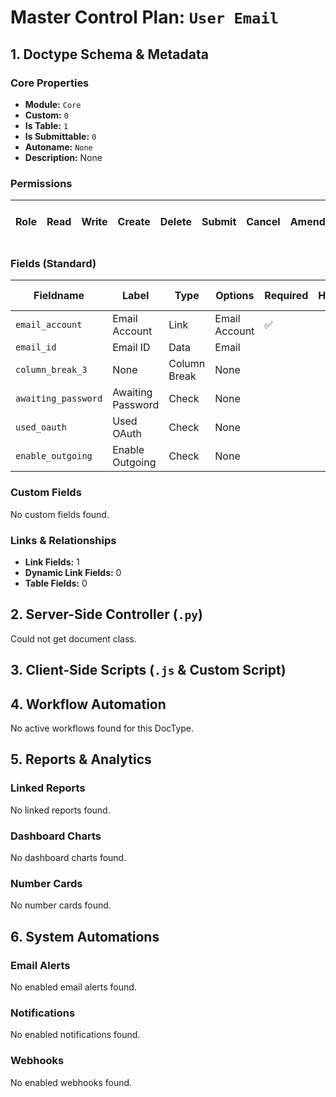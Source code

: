 # Master Control Plan: `User Email`

## 1. Doctype Schema & Metadata

### Core Properties
- **Module:** `Core`
- **Custom:** `0`
- **Is Table:** `1`
- **Is Submittable:** `0`
- **Autoname:** `None`
- **Description:** None

### Permissions
| Role | Read | Write | Create | Delete | Submit | Cancel | Amend | Report | Import | Export | Print | Email | Share | Set User Perms |
|---|---|---|---|---|---|---|---|---|---|---|---|---|---|---|


### Fields (Standard)
| Fieldname | Label | Type | Options | Required | Hidden | Read Only | Default | Description |
|---|---|---|---|---|---|---|---|---|
| `email_account` | Email Account | Link | Email Account | ✅ |  |  | None | None |
| `email_id` | Email ID | Data | Email |  |  | ✅ | None | None |
| `column_break_3` | None | Column Break | None |  |  |  | None | None |
| `awaiting_password` | Awaiting Password | Check | None |  |  | ✅ | 0 | None |
| `used_oauth` | Used OAuth | Check | None |  |  | ✅ | 0 | None |
| `enable_outgoing` | Enable Outgoing | Check | None |  |  | ✅ | 0 | None |


### Custom Fields
No custom fields found.


### Links & Relationships
- **Link Fields:** 1
- **Dynamic Link Fields:** 0
- **Table Fields:** 0

## 2. Server-Side Controller (`.py`)
Could not get document class.


## 3. Client-Side Scripts (`.js` & Custom Script)




## 4. Workflow Automation
No active workflows found for this DocType.


## 5. Reports & Analytics
### Linked Reports
No linked reports found.


### Dashboard Charts
No dashboard charts found.


### Number Cards
No number cards found.


## 6. System Automations
### Email Alerts
No enabled email alerts found.


### Notifications
No enabled notifications found.


### Webhooks
No enabled webhooks found.
